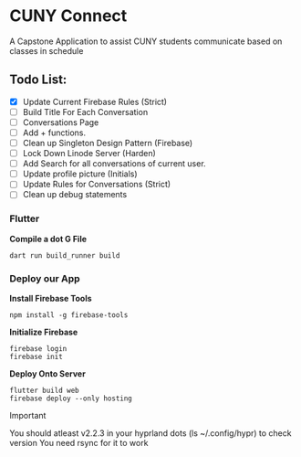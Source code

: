 # CUNY Connect
A Capstone Application to assist CUNY students communicate based on classes in schedule

## Todo List:
 - [X] Update Current Firebase Rules (Strict)
 - [ ] Build Title For Each Conversation
 - [ ] Conversations Page
 - [ ] Add + functions.
 - [ ] Clean up Singleton Design Pattern (Firebase)
 - [ ] Lock Down Linode Server (Harden)
 - [ ] Add Search for all conversations of current user. 
 - [ ] Update profile picture (Initials)
 - [ ] Update Rules for Conversations (Strict)
 - [ ] Clean up debug statements

### Flutter
__Compile a dot G File__

```
dart run build_runner build
```


### Deploy our App

__Install Firebase Tools__
```
npm install -g firebase-tools
```

__Initialize Firebase__
```
firebase login
firebase init
```

__Deploy Onto Server__
```
flutter build web
firebase deploy --only hosting
```

> [!IMPORTANT]
> You should atleast v2.2.3 in your hyprland dots (ls ~/.config/hypr) to check version
> You need rsync for it to work
